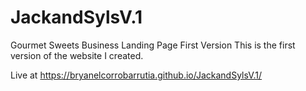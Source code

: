 # JackandSylsV.1
Gourmet Sweets Business Landing Page First Version
This is the first version of the website I created.

Live at https://bryanelcorrobarrutia.github.io/JackandSylsV.1/
